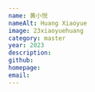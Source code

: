 ```yaml
---
name: 黄小悦
nameAlt: Huang Xiaoyue
image: 23xiaoyuehuang
category: master
year: 2023
description: 
github: 
homepage: 
email: 
---
```


